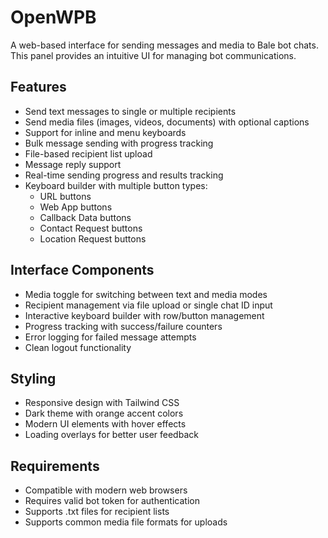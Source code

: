 # OpenWPB

A web-based interface for sending messages and media to Bale bot chats. This panel provides an intuitive UI for managing bot communications.

## Features

- Send text messages to single or multiple recipients
- Send media files (images, videos, documents) with optional captions
- Support for inline and menu keyboards
- Bulk message sending with progress tracking
- File-based recipient list upload
- Message reply support
- Real-time sending progress and results tracking
- Keyboard builder with multiple button types:
  - URL buttons
  - Web App buttons
  - Callback Data buttons
  - Contact Request buttons
  - Location Request buttons

## Interface Components

- Media toggle for switching between text and media modes
- Recipient management via file upload or single chat ID input
- Interactive keyboard builder with row/button management
- Progress tracking with success/failure counters
- Error logging for failed message attempts
- Clean logout functionality

## Styling

- Responsive design with Tailwind CSS
- Dark theme with orange accent colors
- Modern UI elements with hover effects
- Loading overlays for better user feedback

## Requirements

- Compatible with modern web browsers
- Requires valid bot token for authentication
- Supports .txt files for recipient lists
- Supports common media file formats for uploads
